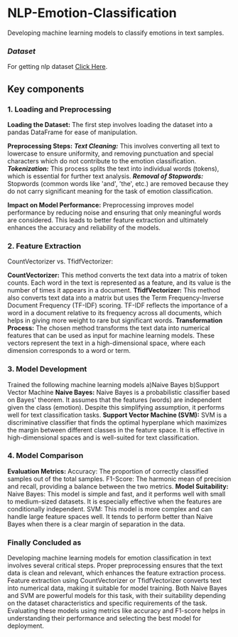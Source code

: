 # NLP-Emotion-Classification
Developing machine learning models to classify emotions in text samples.
### ***Dataset***
For getting nlp dataset [Click Here](https://drive.google.com/file/d/1HWczIICsMpaL8EJyu48ZvRFcXx3_pcnb/view?usp=drive_link).

## Key components

### **1. Loading and Preprocessing**
**Loading the Dataset:**
The first step involves loading the dataset into a pandas DataFrame for ease of manipulation.

**Preprocessing Steps:**
***Text Cleaning:*** This involves converting all text to lowercase to ensure uniformity, and removing punctuation and special characters which do not contribute to the emotion classification.
***Tokenization:*** This process splits the text into individual words (tokens), which is essential for further text analysis.
***Removal of Stopwords:*** Stopwords (common words like 'and', 'the', etc.) are removed because they do not carry significant meaning for the task of emotion classification.

**Impact on Model Performance:**
Preprocessing improves model performance by reducing noise and ensuring that only meaningful words are considered. This leads to better feature extraction and ultimately enhances the accuracy and reliability of the models.

### **2. Feature Extraction**
CountVectorizer vs. TfidfVectorizer:

**CountVectorizer:** This method converts the text data into a matrix of token counts. Each word in the text is represented as a feature, and its value is the number of times it appears in a document.
**TfidfVectorizer:** This method also converts text data into a matrix but uses the Term Frequency-Inverse Document Frequency (TF-IDF) scoring. TF-IDF reflects the importance of a word in a document relative to its frequency across all documents, which helps in giving more weight to rare but significant words.
**Transformation Process:**
The chosen method transforms the text data into numerical features that can be used as input for machine learning models. These vectors represent the text in a high-dimensional space, where each dimension corresponds to a word or term.

### **3. Model Development**
Trained the following machine learning models
a)Naive Bayes
b)Support Vector Machine
**Naive Bayes:**
Naive Bayes is a probabilistic classifier based on Bayes' theorem. It assumes that the features (words) are independent given the class (emotion). Despite this simplifying assumption, it performs well for text classification tasks.
**Support Vector Machine (SVM):**
SVM is a discriminative classifier that finds the optimal hyperplane which maximizes the margin between different classes in the feature space. It is effective in high-dimensional spaces and is well-suited for text classification.

### **4. Model Comparison**
**Evaluation Metrics:**
Accuracy: The proportion of correctly classified samples out of the total samples.
F1-Score: The harmonic mean of precision and recall, providing a balance between the two metrics.
**Model Suitability:**
Naive Bayes: This model is simple and fast, and it performs well with small to medium-sized datasets. It is especially effective when the features are conditionally independent.
SVM: This model is more complex and can handle large feature spaces well. It tends to perform better than Naive Bayes when there is a clear margin of separation in the data.

### **Finally Concluded as**
Developing machine learning models for emotion classification in text involves several critical steps. Proper preprocessing ensures that the text data is clean and relevant, which enhances the feature extraction process. Feature extraction using CountVectorizer or TfidfVectorizer converts text into numerical data, making it suitable for model training. Both Naive Bayes and SVM are powerful models for this task, with their suitability depending on the dataset characteristics and specific requirements of the task. Evaluating these models using metrics like accuracy and F1-score helps in understanding their performance and selecting the best model for deployment.
